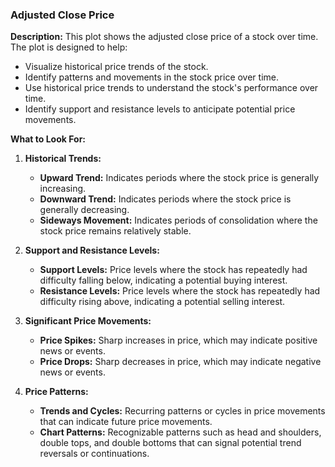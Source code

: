 ### Adjusted Close Price

**Description:** 
This plot shows the adjusted close price of a stock over time. The plot is designed to help:
   - Visualize historical price trends of the stock.
   - Identify patterns and movements in the stock price over time.
   - Use historical price trends to understand the stock's performance over time.
   - Identify support and resistance levels to anticipate potential price movements.

**What to Look For:**

1. **Historical Trends:**
   - **Upward Trend:** Indicates periods where the stock price is generally increasing.
   - **Downward Trend:** Indicates periods where the stock price is generally decreasing.
   - **Sideways Movement:** Indicates periods of consolidation where the stock price remains relatively stable.

2. **Support and Resistance Levels:**
   - **Support Levels:** Price levels where the stock has repeatedly had difficulty falling below, indicating a potential buying interest.
   - **Resistance Levels:** Price levels where the stock has repeatedly had difficulty rising above, indicating a potential selling interest.

3. **Significant Price Movements:**
   - **Price Spikes:** Sharp increases in price, which may indicate positive news or events.
   - **Price Drops:** Sharp decreases in price, which may indicate negative news or events.

4. **Price Patterns:**
   - **Trends and Cycles:** Recurring patterns or cycles in price movements that can indicate future price movements.
   - **Chart Patterns:** Recognizable patterns such as head and shoulders, double tops, and double bottoms that can signal potential trend reversals or continuations.

